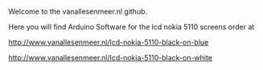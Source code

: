 Welcome to the vanallesenmeer.nl github.

Here you will find Arduino Software for the lcd nokia 5110 screens order at 


http://www.vanallesenmeer.nl/lcd-nokia-5110-black-on-blue

http://www.vanallesenmeer.nl/lcd-nokia-5110-black-on-white


